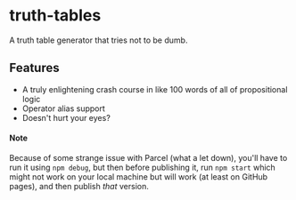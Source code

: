 # truth-tables
A truth table generator that tries not to be dumb.

## Features
- A truly enlightening crash course in like 100 words of all of propositional logic
- Operator alias support
- Doesn't hurt your eyes?

#### Note
Because of some strange issue with Parcel (what a let down), you'll have to run it using `npm debug`, but then before publishing it, run `npm start` which might not work on your local machine but will work (at least on GitHub pages), and then publish *that* version.
